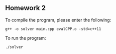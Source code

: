 ## Homework 2

To compile the program, please enter the following:
```
g++ -o solver main.cpp evalCPP.o -std=c++11
```

To run the program:
```
./solver
```

